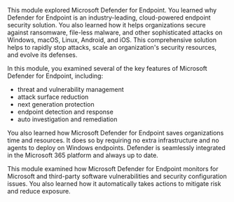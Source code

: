 This module explored Microsoft Defender for Endpoint. You learned why Defender for Endpoint is an industry-leading, cloud-powered endpoint security solution. You also learned how it helps organizations secure against ransomware, file-less malware, and other sophisticated attacks on Windows, macOS, Linux, Android, and iOS. This comprehensive solution helps to rapidly stop attacks, scale an organization's security resources, and evolve its defenses.

In this module, you examined several of the key features of Microsoft Defender for Endpoint, including:

 -  threat and vulnerability management
 -  attack surface reduction
 -  next generation protection
 -  endpoint detection and response
 -  auto investigation and remediation

You also learned how Microsoft Defender for Endpoint saves organizations time and resources. It does so by requiring no extra infrastructure and no agents to deploy on Windows endpoints. Defender is seamlessly integrated in the Microsoft 365 platform and always up to date.

This module examined how Microsoft Defender for Endpoint monitors for Microsoft and third-party software vulnerabilities and security configuration issues. You also learned how it automatically takes actions to mitigate risk and reduce exposure.
